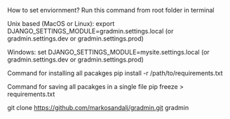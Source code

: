 How to set enviornment?
Run this command from root folder in terminal

Unix based (MacOS or Linux):
export DJANGO_SETTINGS_MODULE=gradmin.settings.local (or gradmin.settings.dev or gradmin.settings.prod)

Windows:
set DJANGO_SETTINGS_MODULE=mysite.settings.local (or gradmin.settings.dev or gradmin.settings.prod)


Command for installing all pacakges 
pip install -r /path/to/requirements.txt

Command for saving all pacakges in a single file
pip freeze > requirements.txt

git clone https://github.com/markosandalj/gradmin.git gradmin
